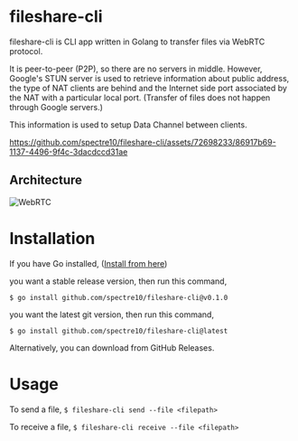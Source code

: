 # fileshare-cli

fileshare-cli is CLI app written in Golang to transfer files via WebRTC protocol.

It is peer-to-peer (P2P), so there are no servers in middle. However, Google's STUN server is used to retrieve information about public address, the type of NAT clients are behind and the Internet side port associated by the NAT with a particular local port. (Transfer of files does not happen through Google servers.)

This information is used to setup Data Channel between clients.

https://github.com/spectre10/fileshare-cli/assets/72698233/86917b69-1137-4496-9f4c-3dacdccd31ae

## Architecture

![WebRTC](https://github.com/spectre10/fileshare-cli/assets/72698233/5a13a571-51f6-400d-b534-492f9c38bc79)

# Installation

If you have Go installed, ([Install from here](https://go.dev/doc/install))

you want a stable release version, then run this command,

`$ go install github.com/spectre10/fileshare-cli@v0.1.0`

you want the latest git version, then run this command,

`$ go install github.com/spectre10/fileshare-cli@latest`


Alternatively, you can download from GitHub Releases.

# Usage

To send a file,
`$ fileshare-cli send --file <filepath>`

To receive a file,
`$ fileshare-cli receive --file <filepath>`
